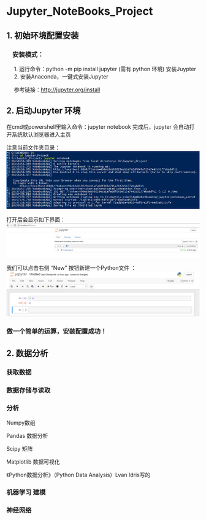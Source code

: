 # Jupyter_NoteBooks_Project
## 1. 初始环境配置安装
###     安装模式：
      1. 运行命令：python -m pip install jupyter (需有 python 环境) 安装Juypter <br>
      2. 安装Anaconda，一键式安装Jupyter
      
      参考链接：http://jupyter.org/install
      
##  2. 启动Jupyter 环境
在cmd或powershell里输入命令：jupyter notebook 
完成后，jupyter 会自动打开系统默认浏览器进入主页

注意当前文件夹目录：
![GitHub](https://github.com/SimonLix/Jupyter_NoteBooks_Project/blob/master/Capture.PNG "GitHub, Simon")

打开后会显示如下界面：
![GitHub](https://github.com/SimonLix/Jupyter_NoteBooks_Project/blob/master/pic_jupyter_portal.PNG "GitHub, Simon")

我们可以点击右侧 “New” 按钮新建一个Python文件 ： 
![GitHub](https://github.com/SimonLix/Jupyter_NoteBooks_Project/blob/master/pic_jupyter_test.PNG "GitHub, Simon")

### 做一个简单的运算，安装配置成功！


## 2. 数据分析

### 获取数据
### 数据存储与读取
### 分析

Numpy数组

Pandas 数据分析

Scipy 矩阵

Matplotlib 数据可视化

《Python数据分析》（Python Data Analysis）Lvan Idris写的

### 机器学习 建模

### 神经网络



